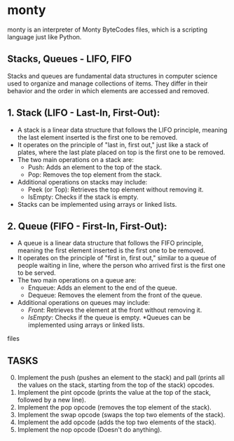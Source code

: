 # monty 

monty is an interpreter of Monty ByteCodes files, which is a scripting language just like Python.

## Stacks, Queues - LIFO, FIFO

Stacks and queues are fundamental data structures in computer science used to organize and manage collections of items. They differ in their behavior and the order in which elements are accessed and removed.

## 1. Stack (LIFO - Last-In, First-Out):

* A stack is a linear data structure that follows the LIFO principle, meaning the last element inserted is the first one to be removed.
* It operates on the principle of "last in, first out," just like a stack of plates, where the last plate placed on top is the first one to be removed.
* The two main operations on a stack are:
    * Push: Adds an element to the top of the stack.
    * Pop: Removes the top element from the stack.
* Additional operations on stacks may include:
    * Peek (or Top): Retrieves the top element without removing it.
    * IsEmpty: Checks if the stack is empty.
* Stacks can be implemented using arrays or linked lists.

## 2. Queue (FIFO - First-In, First-Out):

* A queue is a linear data structure that follows the FIFO principle, meaning the first element inserted is the first one to be removed.
* It operates on the principle of "first in, first out," similar to a queue of people waiting in line, where the person who arrived first is the first one to be served.
* The two main operations on a queue are:
    * Enqueue: Adds an element to the end of the queue.
    * Dequeue: Removes the element from the front of the queue.
* Additional operations on queues may include:
    * *Front*: Retrieves the element at the front without removing it.
    * *IsEmpty*: Checks if the queue is empty.
*Queues can be implemented using arrays or linked lists.

 files
## TASKS
0. Implement the push (pushes an element to the stack) and pall (prints all the values on the stack, starting from the top of the stack) opcodes.
1. Implement the pint opcode (prints the value at the top of the stack, followed by a new line).
2. Implement the pop opcode (removes the top element of the stack).
3. Implement the swap opcode (swaps the top two elements of the stack).
4. Implement the add opcode (adds the top two elements of the stack).
5. Implement the nop opcode (Doesn't do anything).